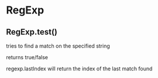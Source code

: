 # RegExp

## RegExp.test()

tries to find a match on the specified string

returns true/false

regexp.lastIndex will return the index of the last match found